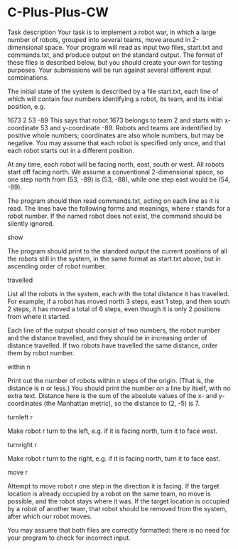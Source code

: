 # C-Plus-Plus-CW
Task description
Your task is to implement a robot war, in which a large number of robots, grouped into several teams, move around in 2-dimensional space. Your program will read as input two files, start.txt and commands.txt, and produce output on the standard output. The format of these files is described below, but you should create your own for testing purposes. Your submissions will be run against several different input combinations.

The initial state of the system is described by a file start.txt, each line of which will contain four numbers identifying a robot, its team, and its initial position, e.g.

1673 2 53 -89
This says that robot 1673 belongs to team 2 and starts with x-coordinate 53 and y-coordinate -89. Robots and teams are indentified by positive whole numbers; coordinates are also whole numbers, but may be negative. You may assume that each robot is specified only once, and that each robot starts out in a different position.

At any time, each robot will be facing north, east, south or west. All robots start off facing north. We assume a conventional 2-dimensional space, so one step north from (53, -89) is (53, -88), while one step east would be (54, -89).

The program should then read commands.txt, acting on each line as it is read. The lines have the following forms and meanings, where r stands for a robot number. If the named robot does not exist, the command should be silently ignored.

show

The program should print to the standard output the current positions of all the robots still in the system, in the same format as start.txt above, but in ascending order of robot number.

travelled

List all the robots in the system, each with the total distance it has travelled. For example, if a robot has moved north 3 steps, east 1 step, and then south 2 steps, it has moved a total of 6 steps, even though it is only 2 positions from where it started.

Each line of the output should consist of two numbers, the robot number and the distance travelled, and they should be in increasing order of distance travelled. If two robots have travelled the same distance, order them by robot number.

within n

Print out the number of robots within n steps of the origin. (That is, the distance is n or less.) You should print the number on a line by itself, with no extra text. Distance here is the sum of the absolute values of the x- and y-coordinates (the Manhattan metric), so the distance to (2, -5) is 7.

turnleft r

Make robot r turn to the left, e.g. if it is facing north, turn it to face west.

turnright r

Make robot r turn to the right, e.g. if it is facing north, turn it to face east.

move r

Attempt to move robot r one step in the direction it is facing. If the target location is already occupied by a robot on the same team, no move is possible, and the robot stays where it was. If the target location is occupied by a robot of another team, that robot should be removed from the system, after which our robot moves.

You may assume that both files are correctly formatted: there is no need for your program to check for incorrect input.
